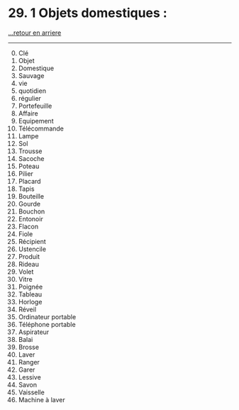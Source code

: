 # 29. 1 Objets domestiques : 

[...retour en arriere](../../../menu_fiches.md)

---

0. Clé  
1. Objet
2. Domestique
3. Sauvage
4. vie
5. quotidien
6. régulier 
7. Portefeuille  
8. Affaire
9. Equipement
10. Télécommande  
11. Lampe 
12. Sol
13. Trousse
14. Sacoche
15. Poteau
16. Pilier
17. Placard
18. Tapis
19. Bouteille
20. Gourde
21. Bouchon
22. Entonoir
22. Flacon
23. Fiole
24. Récipient
25. Ustencile
26. Produit
27. Rideau 
28. Volet
29. Vitre
30. Poignée 
31. Tableau  
32. Horloge  
33. Réveil  
34. Ordinateur portable  
35. Téléphone portable  
36. Aspirateur  
37. Balai
38. Brosse
39. Laver
40. Ranger
41. Garer
42. Lessive
43. Savon
44. Vaisselle
45. Machine à laver